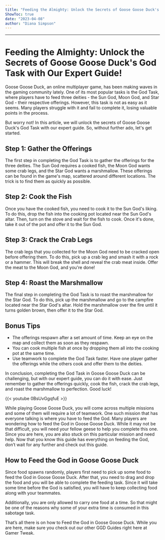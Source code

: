 ```yaml
---
title: "Feeding the Almighty: Unlock the Secrets of Goose Goose Duck's God Task with Our Expert Guide!"
ShowToc: true 
date: "2023-04-08"
author: "Diana Simpson"
---
```

*****
# Feeding the Almighty: Unlock the Secrets of Goose Goose Duck's God Task with Our Expert Guide!

Goose Goose Duck, an online multiplayer game, has been making waves in the gaming community lately. One of its most popular tasks is the God Task, where players have to feed three deities - the Sun God, Moon God, and Star God - their respective offerings. However, this task is not as easy as it seems. Many players struggle with it and fail to complete it, losing valuable points in the process.

But worry not! In this article, we will unlock the secrets of Goose Goose Duck's God Task with our expert guide. So, without further ado, let's get started.

## Step 1: Gather the Offerings

The first step in completing the God Task is to gather the offerings for the three deities. The Sun God requires a cooked fish, the Moon God wants some crab legs, and the Star God wants a marshmallow. These offerings can be found in the game's map, scattered around different locations. The trick is to find them as quickly as possible.

## Step 2: Cook the Fish

Once you have the cooked fish, you need to cook it to the Sun God's liking. To do this, drop the fish into the cooking pot located near the Sun God's altar. Then, turn on the stove and wait for the fish to cook. Once it's done, take it out of the pot and offer it to the Sun God.

## Step 3: Crack the Crab Legs

The crab legs that you collected for the Moon God need to be cracked open before offering them. To do this, pick up a crab leg and smash it with a rock or a hammer. This will break the shell and reveal the crab meat inside. Offer the meat to the Moon God, and you're done!

## Step 4: Roast the Marshmallow

The final step in completing the God Task is to roast the marshmallow for the Star God. To do this, pick up the marshmallow and go to the campfire located near the Star God's altar. Hold the marshmallow over the fire until it turns golden brown, then offer it to the Star God.

## Bonus Tips

- The offerings respawn after a set amount of time. Keep an eye on the map and collect them as soon as they respawn.
- You can cook multiple fish at once by dropping them all into the cooking pot at the same time.
- Use teamwork to complete the God Task faster. Have one player gather the offerings while the others cook and offer them to the deities.

In conclusion, completing the God Task in Goose Goose Duck can be challenging, but with our expert guide, you can do it with ease. Just remember to gather the offerings quickly, cook the fish, crack the crab legs, and roast the marshmallow to perfection. Good luck!

{{< youtube 0BsUvGgqfuE >}} 



While playing Goose Goose Duck, you will come across multiple missions and some of them will require a lot of teamwork. One such mission that has everyone talking is where you have to feed the God. Many players are wondering how to feed the God in Goose Goose Duck. While it may not be that difficult, you will need your fellow geese to help you complete this one. Since you are here, you are also stuck on this particular mission and need help. Now that you know this guide has everything on feeding the God, don’t wait for any further and check out this guide.
 
## How to Feed the God in Goose Goose Duck
 

 
Since food spawns randomly, players first need to pick up some food to feed the God in Goose Goose Duck. After that, you need to drag and drop the food and you will be able to complete the feeding task. Since it will take some time before the God is satisfied, you will have to keep collecting food along with your teammates.
 
Additionally, you are only allowed to carry one food at a time. So that might be one of the reasons why some of your extra time is consumed in this sabotage task.
 
That’s all there is on how to Feed the God in Goose Goose Duck. While you are here, make sure you check out our other GGD Guides right here at Gamer Tweak.





